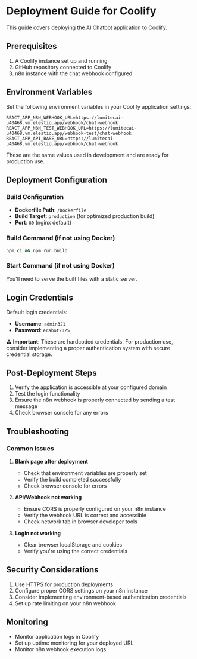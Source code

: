 # Deployment Guide for Coolify

This guide covers deploying the AI Chatbot application to Coolify.

## Prerequisites

1. A Coolify instance set up and running
2. GitHub repository connected to Coolify
3. n8n instance with the chat webhook configured

## Environment Variables

Set the following environment variables in your Coolify application settings:

```
REACT_APP_N8N_WEBHOOK_URL=https://lumitecai-u40468.vm.elestio.app/webhook/chat-webhook
REACT_APP_N8N_TEST_WEBHOOK_URL=https://lumitecai-u40468.vm.elestio.app/webhook-test/chat-webhook
REACT_APP_API_BASE_URL=https://lumitecai-u40468.vm.elestio.app/webhook/chat-webhook
```

These are the same values used in development and are ready for production use.

## Deployment Configuration

### Build Configuration

- **Dockerfile Path**: `/Dockerfile`
- **Build Target**: `production` (for optimized production build)
- **Port**: `80` (nginx default)

### Build Command (if not using Docker)

```bash
npm ci && npm run build
```

### Start Command (if not using Docker)

You'll need to serve the built files with a static server.

## Login Credentials

Default login credentials:
- **Username**: `admin321`
- **Password**: `erabot2025`

⚠️ **Important**: These are hardcoded credentials. For production use, consider implementing a proper authentication system with secure credential storage.

## Post-Deployment Steps

1. Verify the application is accessible at your configured domain
2. Test the login functionality
3. Ensure the n8n webhook is properly connected by sending a test message
4. Check browser console for any errors

## Troubleshooting

### Common Issues

1. **Blank page after deployment**
   - Check that environment variables are properly set
   - Verify the build completed successfully
   - Check browser console for errors

2. **API/Webhook not working**
   - Ensure CORS is properly configured on your n8n instance
   - Verify the webhook URL is correct and accessible
   - Check network tab in browser developer tools

3. **Login not working**
   - Clear browser localStorage and cookies
   - Verify you're using the correct credentials

## Security Considerations

1. Use HTTPS for production deployments
2. Configure proper CORS settings on your n8n instance
3. Consider implementing environment-based authentication credentials
4. Set up rate limiting on your n8n webhook

## Monitoring

- Monitor application logs in Coolify
- Set up uptime monitoring for your deployed URL
- Monitor n8n webhook execution logs
